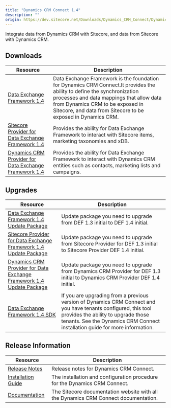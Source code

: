 ```yaml
---
title: "Dynamics CRM Connect 1.4"
description: ""
origin: https://dev.sitecore.net/Downloads/Dynamics_CRM_Connect/Dynamics_CRM_Connect_1/Dynamics_CRM_Connect_1_4.aspx
---
```


Integrate data from Dynamics CRM with Sitecore, and data from Sitecore with Dynamics CRM.

## Downloads

 | Resource | Description |
 | --- | --- |
 | [Data Exchange Framework 1.4](https://scdp.blob.core.windows.net/downloads/Dynamics%20CRM%20Connect/Dynamics%20CRM%20Connect%201/Dynamics%20CRM%20Connect%201%204/Secure/Data%20Exchange%20Framework%201.4.0%20rev.%20170419.zip) | Data Exchange Framework is the foundation for Dynamics CRM Connect.It provides the ability to define the synchronization processes and data mappings that allow data from Dynamics CRM to be exposed in Sitecore, and data from Sitecore to be exposed in Dynamics CRM. |
 | [Sitecore Provider for Data Exchange Framework 1.4](https://scdp.blob.core.windows.net/downloads/Dynamics%20CRM%20Connect/Dynamics%20CRM%20Connect%201/Dynamics%20CRM%20Connect%201%204/Secure/Sitecore%20Provider%20for%20Data%20Exchange%20Framework%201.4.0%20rev.%20170419.zip) | Provides the ability for Data Exchange Framework to interact with Sitecore items, marketing taxonomies and xDB. |
 | [Dynamics CRM Provider for Data Exchange Framework 1.4](https://scdp.blob.core.windows.net/downloads/Dynamics%20CRM%20Connect/Dynamics%20CRM%20Connect%201/Dynamics%20CRM%20Connect%201%204/Secure/Dynamics%20CRM%20Provider%20for%20Data%20Exchange%20Framework%201.4.0%20rev.%20170419.zip) | Provides the ability for Data Exchange Framework to interact with Dynamics CRM entities such as contacts, marketing lists and campaigns. |

## Upgrades

 | Resource | Description |
 | --- | --- |
 | [Data Exchange Framework 1.4 Update Package](https://scdp.blob.core.windows.net/downloads/Dynamics%20CRM%20Connect/Dynamics%20CRM%20Connect%201/Dynamics%20CRM%20Connect%201%204/Secure/Data%20Exchange%20Framework%201.4.0%20rev.%20170419%20update.update) | Update package you need to upgrade from DEF 1.3 initial to DEF 1.4 initial. |
 | [Sitecore Provider for Data Exchange Framework 1.4 Update Package](https://scdp.blob.core.windows.net/downloads/Dynamics%20CRM%20Connect/Dynamics%20CRM%20Connect%201/Dynamics%20CRM%20Connect%201%204/Secure/Sitecore%20Provider%20for%20Data%20Exchange%20Framework%201.4.0%20rev.%20170419%20update.update) | Update package you need to upgrade from Sitecore Provider for DEF 1.3 initial to Sitecore Provider DEF 1.4 initial. |
 | [Dynamics CRM Provider for Data Exchange Framework 1.4 Update Package](https://scdp.blob.core.windows.net/downloads/Dynamics%20CRM%20Connect/Dynamics%20CRM%20Connect%201/Dynamics%20CRM%20Connect%201%204/Secure/Dynamics%20CRM%20Provider%20for%20Data%20Exchange%20Framework%201.4.0%20rev.%20170419%20update.update) | Update package you need to upgrade from Dynamics CRM Provider for DEF 1.3 initial to Dynamics CRM Provider DEF 1.4 initial. |
 | [Data Exchange Framework 1.4 SDK](https://scdp.blob.core.windows.net/downloads/Dynamics%20CRM%20Connect/Dynamics%20CRM%20Connect%201/Dynamics%20CRM%20Connect%201%204/Secure/Data%20Exchange%20Framework%20SDK%201.4.0%20rev.%20170419.zip) | If you are upgrading from a previous version of Dynamics CRM Connect and you have tenants configured, this tool provides the ability to upgrade those tenants. See the Dynamics CRM Connect installation guide for more information. |

## Release Information

 | Resource | Description |
 | --- | --- |
 | [Release Notes](/downloads/Dynamics_CRM_Connect/Dynamics_CRM_Connect_1/Dynamics_CRM_Connect_1_4/Release_Notes) | Release notes for Dynamics CRM Connect. |
 | [Installation Guide](https://scdp.blob.core.windows.net/downloads/Dynamics%20CRM%20Connect/Dynamics%20CRM%20Connect%201/Dynamics%20CRM%20Connect%201%204/Secure/Installation%20Guide%20Dynamics%20CRM%20Connect%2014a4.pdf) | The installation and configuration procedure for the Dynamics CRM Connect. |
 | [Documentation](https://doc.sitecore.com/developers/82/connectors/index.html) | The Sitecore documentation website with all the Dynamics CRM Connect documentation. |